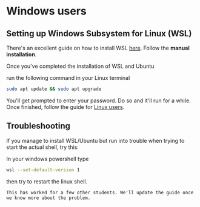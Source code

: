 # Windows users

## Setting up Windows Subsystem for Linux (WSL)


There's an excellent guide on how to install WSL [here](https://docs.microsoft.com/en-us/windows/wsl/install-win10). Follow the **manual installation**.


Once you've completed the installation of WSL and Ubuntu

run the following command in your Linux terminal

```sh
sudo apt update && sudo apt upgrade
```

You'll get prompted to enter your password. Do so and it'll run for a while. Once finished, follow the guide for [Linux users](linux_users.md).


## Troubleshooting

If you manage to install WSL/Ubuntu but run into trouble when trying to start the actual shell, try this:

In your windows powershell type

```sh
wsl --set-default-version 1
```

then try to restart the linux shell.

```{note}
This has worked for a few other students. We'll update the guide once we know more about the problem.
```
